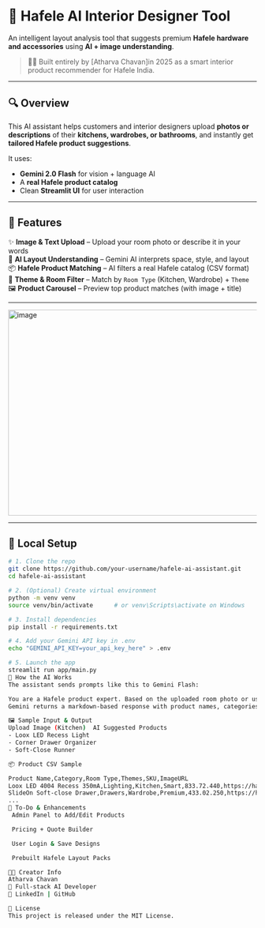# 🧠 Hafele AI Interior Designer Tool

An intelligent layout analysis tool that suggests premium **Hafele hardware and accessories** using **AI + image understanding**.

> 👨‍💻 Built entirely by [Atharva Chavan]in 2025 as a smart interior product recommender for Hafele India.

---

## 🔍 Overview

This AI assistant helps customers and interior designers upload **photos or descriptions** of their **kitchens, wardrobes, or bathrooms**, and instantly get **tailored Hafele product suggestions**.

It uses:
- **Gemini 2.0 Flash** for vision + language AI
- A **real Hafele product catalog**
- Clean **Streamlit UI** for user interaction

---

## 🚀 Features

✨ **Image & Text Upload** – Upload your room photo or describe it in your words  
🧠 **AI Layout Understanding** – Gemini AI interprets space, style, and layout  
📦 **Hafele Product Matching** – AI filters a real Hafele catalog (CSV format)  
🎨 **Theme & Room Filter** – Match by `Room Type` (Kitchen, Wardrobe) + `Theme`  
🖼️ **Product Carousel** – Preview top product matches (with image + title)

---


<img width="607" height="417" alt="image" src="https://github.com/user-attachments/assets/f242e5b2-e6ac-4c49-a373-114f2a23a5e6" />

---

## 🧪 Local Setup

```bash
# 1. Clone the repo
git clone https://github.com/your-username/hafele-ai-assistant.git
cd hafele-ai-assistant

# 2. (Optional) Create virtual environment
python -m venv venv
source venv/bin/activate      # or venv\Scripts\activate on Windows

# 3. Install dependencies
pip install -r requirements.txt

# 4. Add your Gemini API key in .env
echo "GEMINI_API_KEY=your_api_key_here" > .env

# 5. Launch the app
streamlit run app/main.py
🧠 How the AI Works
The assistant sends prompts like this to Gemini Flash:

You are a Hafele product expert. Based on the uploaded room photo or user text, suggest 5 suitable Hafele products. Consider the room type and theme, and explain each choice in 3–4 lines.
Gemini returns a markdown-based response with product names, categories, and reasoning — which is then matched to the real catalog.

🖼️ Sample Input & Output
Upload Image (Kitchen)	AI Suggested Products
- Loox LED Recess Light
- Corner Drawer Organizer
- Soft-Close Runner

📦 Product CSV Sample

Product Name,Category,Room Type,Themes,SKU,ImageURL
Loox LED 4004 Recess 350mA,Lighting,Kitchen,Smart,833.72.440,https://hafele.com/images/led.jpg
SlideOn Soft-close Drawer,Drawers,Wardrobe,Premium,433.02.250,https://hafele.com/images/drawer.jpg
...
📌 To-Do & Enhancements
 Admin Panel to Add/Edit Products

 Pricing + Quote Builder

 User Login & Save Designs

 Prebuilt Hafele Layout Packs

🧑‍💻 Creator Info
Atharva Chavan
💼 Full-stack AI Developer
🔗 LinkedIn | GitHub

📄 License
This project is released under the MIT License.
